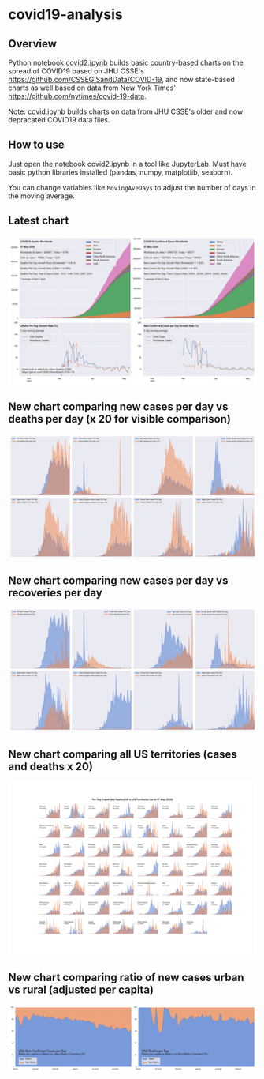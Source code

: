 # covid19-analysis

## Overview
Python notebook [covid2.ipynb](https://github.com/danlaw/covid19-analysis/blob/master/covid2.ipynb) builds basic country-based charts on the spread of COVID19 based on JHU CSSE's https://github.com/CSSEGISandData/COVID-19, and now state-based charts as well based on data from New York Times' https://github.com/nytimes/covid-19-data.

Note: [covid.ipynb](https://github.com/danlaw/covid19-analysis/blob/master/covid.ipynb) builds charts on data from JHU CSSE's older and now depracated COVID19 data files.

## How to use
Just open the notebook covid2.ipynb in a tool like JupyterLab. Must have basic python libraries installed (pandas, numpy, matplotlib, seaborn).

You can change variables like ``MovingAveDays`` to adjust the number of days in the moving average.

## Latest chart
![Latest chart](charts/20200507-covid19-chart.png)

## New chart comparing new cases per day vs deaths per day (x 20 for visible comparison)
![Comparison chart](charts/20200507-comparison-chart.png)

## New chart comparing new cases per day vs recoveries per day
![Recovery chart](charts/20200507-comparison-recovery-chart.png)

## New chart comparing all US territories (cases and deaths x 20)
![Territories chart](charts/20200507-compare-US-territories.png)

## New chart comparing ratio of new cases urban vs rural (adjusted per capita)
![Urban rural per capita chart](charts/20200506-US-counties-urban-vs-rural-per-capita-ratios.png)